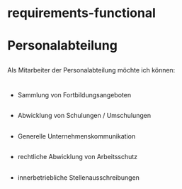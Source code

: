 # requirements-functional
# Personalabteilung
##
Als Mitarbeiter der Personalabteilung möchte ich können:
#
-  Sammlung von Fortbildungsangeboten
##
-  Abwicklung von Schulungen / Umschulungen
##
-  Generelle Unternehmenskommunikation
## 
-  rechtliche Abwicklung von Arbeitsschutz
##
-  innerbetriebliche Stellenausschreibungen